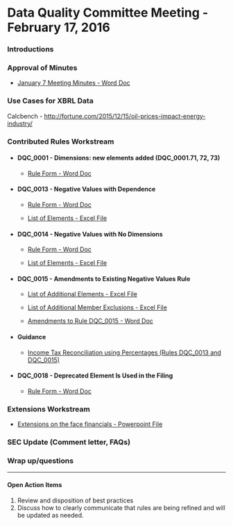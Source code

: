 # Data Quality Committee Meeting - February 17, 2016

### Introductions

### Approval of Minutes 

* [January 7 Meeting Minutes - Word Doc](/meetings/feb_2016/MtgNotes01072016.docx?raw=true)

### Use Cases for XBRL Data

Calcbench - http://fortune.com/2015/12/15/oil-prices-impact-energy-industry/

### Contributed Rules Workstream

* #### DQC_0001 - Dimensions: new elements added (DQC_0001.71, 72, 73)

  + [Rule Form - Word Doc](/docs/DQC_US_0001/DQC_0001.docx?raw=true)

* #### DQC_0013 - Negative Values with Dependence 

  + [Rule Form - Word Doc](/docs/DQC_US_0013/DQC_0013.docx?raw=true)

  + [List of Elements - Excel File](/docs/DQC_US_0013/DQC_0013_ListOfElements_V2.xlsx?raw=true)
 
* #### DQC_0014 - Negative Values with No Dimensions 

  + [Rule Form - Word Doc](/docs/DQC_US_0014/DQC_0014.docx?raw=true)

  + [List of Elements - Excel File](/docs/DQC_US_0014/DQC_0014_ListOfElements_V2.xlsx?raw=true)
 
* #### DQC_0015 - Amendments to Existing Negative Values Rule 

  + [List of Additional Elements - Excel File](/docs/DQC_US_0015/DQC_0015_ListOfElements_V2.xlsx?raw=true)

  + [List of Additional Member Exclusions - Excel File](/docs/DQC_US_0015/DQC_0015_MemberExclusions_V2.xlsx?raw=true)
  
  + [Amendments to Rule DQC_0015 - Word Doc](/docs/DQC_US_0015/DQC_0015-amendments.docx?raw=true)

* #### Guidance  
  
  + [Income Tax Reconciliation using Percentages (Rules DQC_0013 and DQC_0015)](/meetings/feb_2016/50-12IncomeTaxReconciliationusingPercentages.docx?raw=true)

* #### DQC_0018 - Deprecated Element Is Used in the Filing 

  + [Rule Form - Word Doc](/docs/DQC_US_0018/DQC_0018.docx?raw=true)

### Extensions Workstream 

* [Extensions on the face financials - Powerpoint File](/meetings/feb_2016/20160217_extensions_face_financials.pptx?raw=true)

### SEC Update (Comment letter, FAQs) 

### Wrap up/questions 

______________________
#### Open Action Items

1. Review and disposition of best practices
2. Discuss how to clearly communicate that rules are being refined and will be updated as needed.



